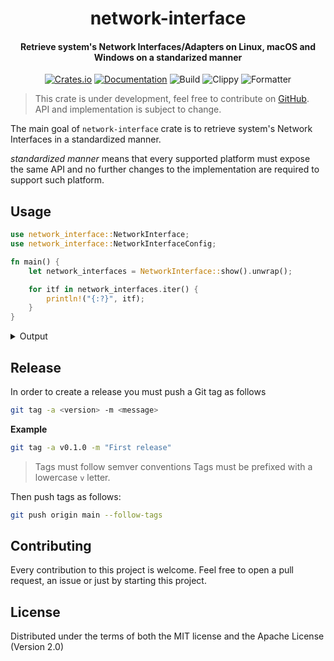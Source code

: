 <div>
  <h1 align="center">network-interface</h1>
  <h4 align="center">
    Retrieve system's Network Interfaces/Adapters on Linux, macOS and Windows
    on a standarized manner
  </h4>
</div>

<div align="center">

  [![Crates.io](https://img.shields.io/crates/v/network-interface.svg)](https://crates.io/crates/network-interface)
  [![Documentation](https://docs.rs/network-interface/badge.svg)](https://docs.rs/network-interface)
  ![Build](https://github.com/EstebanBorai/network-interface/workflows/build/badge.svg)
  ![Clippy](https://github.com/EstebanBorai/network-interface/workflows/clippy/badge.svg)
  ![Formatter](https://github.com/EstebanBorai/network-interface/workflows/fmt/badge.svg)

</div>

> This crate is under development, feel free to contribute on [GitHub](https://github.com/EstebanBorai/network-interface). API and implementation is subject to change.

The main goal of `network-interface` crate is to retrieve system's Network
Interfaces in a standardized manner.

_standardized manner_ means that every supported platform must expose the same
API and no further changes to the implementation are required to support such
platform.

## Usage
```rust
use network_interface::NetworkInterface;
use network_interface::NetworkInterfaceConfig;

fn main() {
    let network_interfaces = NetworkInterface::show().unwrap();

    for itf in network_interfaces.iter() {
        println!("{:?}", itf);
    }
}
```

<details>
  <summary>Output</summary>

```
NetworkInterface { name: "lo", addr: Some(V4(V4IfAddr { ip: 127.0.0.1, broadcast: Some(127.0.0.1), netmask: Some(255.0.0.0) })) }
NetworkInterface { name: "wlp1s0", addr: Some(V4(V4IfAddr { ip: 192.168.0.16, broadcast: Some(192.168.0.255), netmask: Some(255.255.255.0) })) }
NetworkInterface { name: "wg0", addr: Some(V4(V4IfAddr { ip: 10.8.0.4, broadcast: Some(10.8.0.4), netmask: Some(255.255.255.0) })) }
NetworkInterface { name: "docker0", addr: Some(V4(V4IfAddr { ip: 172.17.0.1, broadcast: Some(172.17.255.255), netmask: Some(255.255.0.0) })) }
NetworkInterface { name: "lo", addr: Some(V6(V6IfAddr { ip: ::1, broadcast: None, netmask: Some(ffff:ffff:ffff:ffff:ffff:ffff:ffff:ffff) })) }
NetworkInterface { name: "wlp1s0", addr: Some(V6(V6IfAddr { ip: <redacted>, broadcast: None, netmask: Some(ffff:ffff:ffff:ffff::) })) }
NetworkInterface { name: "docker0", addr: Some(V6(V6IfAddr { ip: <redacted>, broadcast: None, netmask: Some(ffff:ffff:ffff:ffff::) })) }
NetworkInterface { name: "veth9d2904f", addr: Some(V6(V6IfAddr { ip: <redacted>, broadcast: None, netmask: Some(ffff:ffff:ffff:ffff::) })) }
NetworkInterface { name: "vethcdd79af", addr: Some(V6(V6IfAddr { ip: <redacted>, broadcast: None, netmask: Some(ffff:ffff:ffff:ffff::) })) }
```
</details>

## Release

In order to create a release you must push a Git tag as follows

```sh
git tag -a <version> -m <message>
```

**Example**

```sh
git tag -a v0.1.0 -m "First release"
```

> Tags must follow semver conventions
> Tags must be prefixed with a lowercase `v` letter.

Then push tags as follows:

```sh
git push origin main --follow-tags
```

## Contributing

Every contribution to this project is welcome. Feel free to open a pull request,
an issue or just by starting this project.

## License

Distributed under the terms of both the MIT license and the Apache License (Version 2.0)
